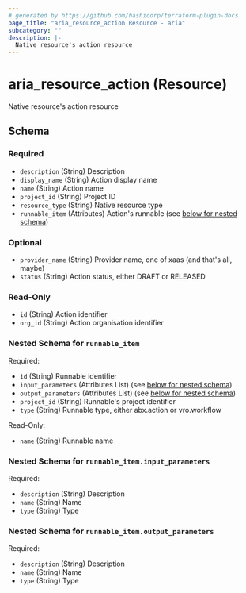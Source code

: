 ```yaml
---
# generated by https://github.com/hashicorp/terraform-plugin-docs
page_title: "aria_resource_action Resource - aria"
subcategory: ""
description: |-
  Native resource's action resource
---
```


# aria_resource_action (Resource)

Native resource's action resource



<!-- schema generated by tfplugindocs -->
## Schema

### Required

- `description` (String) Description
- `display_name` (String) Action display name
- `name` (String) Action name
- `project_id` (String) Project ID
- `resource_type` (String) Native resource type
- `runnable_item` (Attributes) Action's runnable (see [below for nested schema](#nestedatt--runnable_item))

### Optional

- `provider_name` (String) Provider name, one of xaas (and that's all, maybe)
- `status` (String) Action status, either DRAFT or RELEASED

### Read-Only

- `id` (String) Action identifier
- `org_id` (String) Action organisation identifier

<a id="nestedatt--runnable_item"></a>
### Nested Schema for `runnable_item`

Required:

- `id` (String) Runnable identifier
- `input_parameters` (Attributes List) (see [below for nested schema](#nestedatt--runnable_item--input_parameters))
- `output_parameters` (Attributes List) (see [below for nested schema](#nestedatt--runnable_item--output_parameters))
- `project_id` (String) Runnable's project identifier
- `type` (String) Runnable type, either abx.action or vro.workflow

Read-Only:

- `name` (String) Runnable name

<a id="nestedatt--runnable_item--input_parameters"></a>
### Nested Schema for `runnable_item.input_parameters`

Required:

- `description` (String) Description
- `name` (String) Name
- `type` (String) Type


<a id="nestedatt--runnable_item--output_parameters"></a>
### Nested Schema for `runnable_item.output_parameters`

Required:

- `description` (String) Description
- `name` (String) Name
- `type` (String) Type
